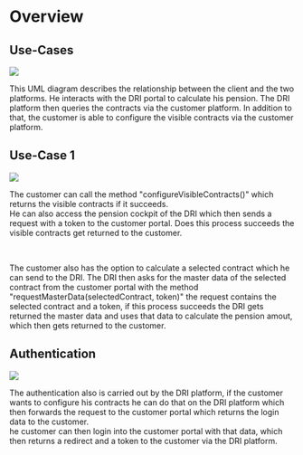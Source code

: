 # Overview
## Use-Cases 
<img
src="FRIDA_PensionInformation_OA3_german/resources/User_en.png">     
<p>This UML diagram describes the relationship between the client and the two platforms. He interacts with the DRI portal to calculate his pension.
The DRI platform then queries the contracts via the customer platform. In addition to that, the customer is able to
 configure the visible contracts via the customer platform.

## Use-Case 1
<img
src="FRIDA_PensionInformation_OA3_german/resources/Case1_en.png">  
<p>The customer can call the method "configureVisibleContracts()" which returns the visible contracts if it succeeds. <br>
He can also access the pension cockpit of the DRI which then sends a request with a token to the customer portal. Does this process succeeds the visible contracts get
returned to the customer. </p> <br>
<p>The customer also has the option to calculate a selected contract which he can send to the DRI. The DRI then asks for the master data of the 
selected contract from the customer portal with the method "requestMasterData(selectedContract, token)" the request contains the selected
contract and a token, if this process succeeds the DRI gets returned the master data and uses that data to calculate the pension amout, which then
gets returned to the customer.</p>
 
## Authentication
<img src="FRIDA_PensionInformation_OA3_german/resources/Auth_en.png"> 
<p> The authentication also is carried out by the DRI platform, if the customer wants to configure his contracts he can do that on the DRI platform which then
forwards the request to the customer portal which returns the login data to the customer.<br>
he customer can then login into the customer portal with that data, which then returns a redirect and a token to the customer via the DRI platform.</p>




